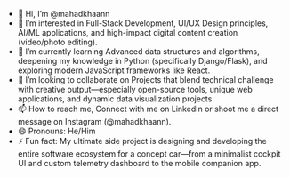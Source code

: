 - 👋 Hi, I’m @mahadkhaann
- 👀 I’m interested in Full-Stack Development, UI/UX Design principles, AI/ML applications, and high-impact digital content creation (video/photo editing).
- 🌱 I’m currently learning Advanced data structures and algorithms, deepening my knowledge in Python (specifically Django/Flask), and exploring modern JavaScript frameworks like React.
- 💞️ I’m looking to collaborate on Projects that blend technical challenge with creative output—especially open-source tools, unique web applications, and dynamic data visualization projects.
- 📫 How to reach me, Connect with me on LinkedIn or shoot me a direct message on Instagram (@mahadkhaann).
- 😄 Pronouns: He/Him
- ⚡ Fun fact: My ultimate side project is designing and developing the entire software ecosystem for a concept car—from a minimalist cockpit UI and custom telemetry dashboard to the mobile companion app.

